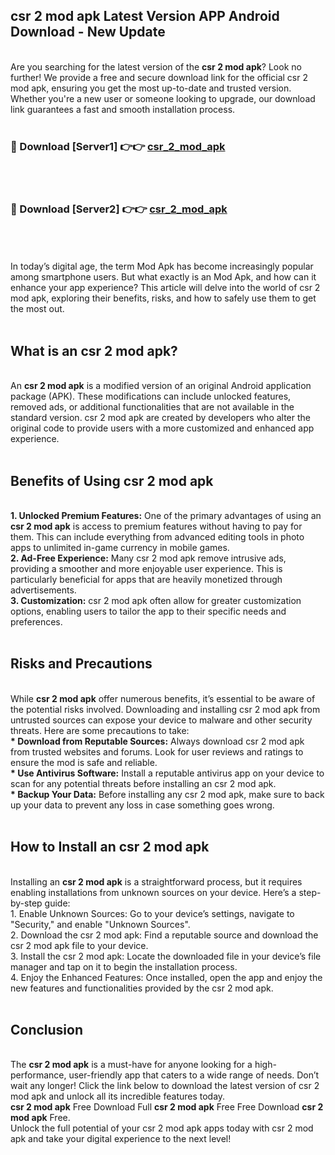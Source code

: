 ## csr 2 mod apk Latest Version APP Android Download - New Update
<br>
Are you searching for the latest version of the <strong>csr 2 mod apk</strong>? Look no further! We provide a free and secure download link for the official csr 2 mod apk, ensuring you get the most up-to-date and trusted version. Whether you're a new user or someone looking to upgrade, our download link guarantees a fast and smooth installation process.
<br>
<br>
<h3>🔴 Download [Server1] 👉👉 <a href="https://modyolo.store/csr+2+mod+apk">csr_2_mod_apk</a></h3><br>
<br>
<h3>🔴 Download [Server2] 👉👉 <a href="https://modyolo.store/csr+2+mod+apk">csr_2_mod_apk</a></h3><br>
<br>
<br>
In today’s digital age, the term Mod Apk has become increasingly popular among smartphone users. But what exactly is an Mod Apk, and how can it enhance your app experience? This article will delve into the world of csr 2 mod apk, exploring their benefits, risks, and how to safely use them to get the most out.
<br>
<br>
<h2>What is an csr 2 mod apk?</h2>
<br>
An <strong>csr 2 mod apk</strong> is a modified version of an original Android application package (APK). These modifications can include unlocked features, removed ads, or additional functionalities that are not available in the standard version. csr 2 mod apk are created by developers who alter the original code to provide users with a more customized and enhanced app experience.
<br>
<br>
<h2>Benefits of Using csr 2 mod apk</h2>
<br>
<strong> 1. Unlocked Premium Features:</strong> One of the primary advantages of using an <strong>csr 2 mod apk</strong> is access to premium features without having to pay for them. This can include everything from advanced editing tools in photo apps to unlimited in-game currency in mobile games.
<br>
<strong> 2. Ad-Free Experience:</strong> Many csr 2 mod apk remove intrusive ads, providing a smoother and more enjoyable user experience. This is particularly beneficial for apps that are heavily monetized through advertisements.
<br>
<strong> 3. Customization:</strong> csr 2 mod apk often allow for greater customization options, enabling users to tailor the app to their specific needs and preferences.
<br>
<br>
<h2>Risks and Precautions</h2>
<br>
While <strong>csr 2 mod apk</strong> offer numerous benefits, it’s essential to be aware of the potential risks involved. Downloading and installing csr 2 mod apk from untrusted sources can expose your device to malware and other security threats. Here are some precautions to take:
<br>
<strong> * Download from Reputable Sources:</strong> Always download csr 2 mod apk from trusted websites and forums. Look for user reviews and ratings to ensure the mod is safe and reliable.
<br>
<strong> * Use Antivirus Software:</strong> Install a reputable antivirus app on your device to scan for any potential threats before installing an csr 2 mod apk.
<br>
<strong> * Backup Your Data:</strong> Before installing any csr 2 mod apk, make sure to back up your data to prevent any loss in case something goes wrong.
<br>
<br>
<h2>How to Install an csr 2 mod apk</h2>
<br>
Installing an <strong>csr 2 mod apk</strong> is a straightforward process, but it requires enabling installations from unknown sources on your device. Here’s a step-by-step guide:
<br>
 1. Enable Unknown Sources: Go to your device’s settings, navigate to "Security," and enable "Unknown Sources".
<br>
 2. Download the csr 2 mod apk: Find a reputable source and download the csr 2 mod apk file to your device.
<br>
 3. Install the csr 2 mod apk: Locate the downloaded file in your device’s file manager and tap on it to begin the installation process.
<br>
 4. Enjoy the Enhanced Features: Once installed, open the app and enjoy the new features and functionalities provided by the csr 2 mod apk.
<br>
<br>
<h2><strong>Conclusion</strong></h2>
<br>
The <strong>csr 2 mod apk</strong> is a must-have for anyone looking for a high-performance, user-friendly app that caters to a wide range of needs. Don’t wait any longer! Click the link below to download the latest version of csr 2 mod apk and unlock all its incredible features today.
<br>
<strong>csr 2 mod apk</strong> Free Download Full <strong>csr 2 mod apk</strong> Free Free Download <strong>csr 2 mod apk</strong> Free.
<br>
Unlock the full potential of your csr 2 mod apk apps today with csr 2 mod apk and take your digital experience to the next level!